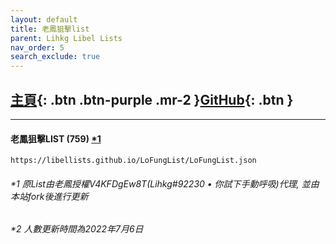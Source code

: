 ```yaml
---
layout: default
title: 老鳳狙擊list
parent: Lihkg Libel Lists
nav_order: 5
search_exclude: true
---
```


## [主頁](https://github.com/LibelLists/LoFungList){: .btn .btn-purple .mr-2 }[GitHub](https://libellists.github.io/LoFungList/LoFungList.json){: .btn }

---

#### 老鳳狙擊LIST (759) [*1](#1-原list由老鳳授權v4kfdgew8tlihkg92230--你試下手動呼吸代理-並由本站fork後進行更新) 
```
https://libellists.github.io/LoFungList/LoFungList.json
```

###### *1 原List由老鳳授權V4KFDgEw8T(Lihkg#92230 • 你試下手動呼吸)代理, 並由本站fork後進行更新

###### *2 人數更新時間為2022年7月6日
